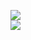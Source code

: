 [![](https://img.shields.io/badge/Made%20With-Github%20Spray-lightgrey.svg?style=for-the-badge&logo=github)](https://github.com/Annihil/github-spray#7198)  
[![](https://i.imgur.com/2DrTn0Z.gif)](https://github.com/Annihil/github-spray)